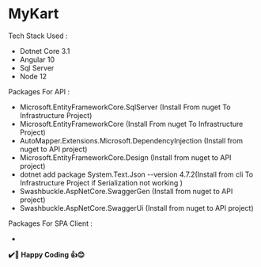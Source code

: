 # MyKart

Tech Stack Used :

 - Dotnet Core 3.1
 - Angular 10
 - Sql Server
 - Node 12

Packages For API :

 - Microsoft.EntityFrameworkCore.SqlServer (Install From nuget To Infrastructure Project)
 - Microsoft.EntityFrameworkCore (Install From nuget To Infrastructure Project)
 - AutoMapper.Extensions.Microsoft.DependencyInjection (Install from nuget to API project)
 - Microsoft.EntityFrameworkCore.Design (Install from nuget to API project)
 - dotnet add package System.Text.Json --version 4.7.2(Install from cli To Infrastructure Project if Serialization not working )
 - Swashbuckle.AspNetCore.SwaggerGen (Install from nuget to API project)
 - Swashbuckle.AspNetCore.SwaggerUi (Install from nuget to API project)

Packages For SPA Client :

 - 

   


**✔️🍺 Happy Coding 👍😊**
